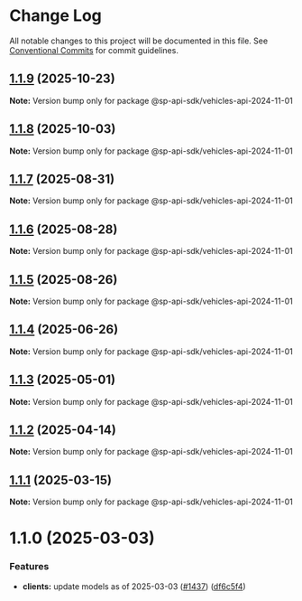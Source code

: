 # Change Log

All notable changes to this project will be documented in this file.
See [Conventional Commits](https://conventionalcommits.org) for commit guidelines.

## [1.1.9](https://github.com/bizon/selling-partner-api-sdk/compare/@sp-api-sdk/vehicles-api-2024-11-01@1.1.8...@sp-api-sdk/vehicles-api-2024-11-01@1.1.9) (2025-10-23)

**Note:** Version bump only for package @sp-api-sdk/vehicles-api-2024-11-01

## [1.1.8](https://github.com/bizon/selling-partner-api-sdk/compare/@sp-api-sdk/vehicles-api-2024-11-01@1.1.7...@sp-api-sdk/vehicles-api-2024-11-01@1.1.8) (2025-10-03)

**Note:** Version bump only for package @sp-api-sdk/vehicles-api-2024-11-01

## [1.1.7](https://github.com/bizon/selling-partner-api-sdk/compare/@sp-api-sdk/vehicles-api-2024-11-01@1.1.6...@sp-api-sdk/vehicles-api-2024-11-01@1.1.7) (2025-08-31)

**Note:** Version bump only for package @sp-api-sdk/vehicles-api-2024-11-01

## [1.1.6](https://github.com/bizon/selling-partner-api-sdk/compare/@sp-api-sdk/vehicles-api-2024-11-01@1.1.5...@sp-api-sdk/vehicles-api-2024-11-01@1.1.6) (2025-08-28)

**Note:** Version bump only for package @sp-api-sdk/vehicles-api-2024-11-01

## [1.1.5](https://github.com/bizon/selling-partner-api-sdk/compare/@sp-api-sdk/vehicles-api-2024-11-01@1.1.4...@sp-api-sdk/vehicles-api-2024-11-01@1.1.5) (2025-08-26)

**Note:** Version bump only for package @sp-api-sdk/vehicles-api-2024-11-01

## [1.1.4](https://github.com/bizon/selling-partner-api-sdk/compare/@sp-api-sdk/vehicles-api-2024-11-01@1.1.3...@sp-api-sdk/vehicles-api-2024-11-01@1.1.4) (2025-06-26)

**Note:** Version bump only for package @sp-api-sdk/vehicles-api-2024-11-01

## [1.1.3](https://github.com/bizon/selling-partner-api-sdk/compare/@sp-api-sdk/vehicles-api-2024-11-01@1.1.2...@sp-api-sdk/vehicles-api-2024-11-01@1.1.3) (2025-05-01)

**Note:** Version bump only for package @sp-api-sdk/vehicles-api-2024-11-01

## [1.1.2](https://github.com/bizon/selling-partner-api-sdk/compare/@sp-api-sdk/vehicles-api-2024-11-01@1.1.1...@sp-api-sdk/vehicles-api-2024-11-01@1.1.2) (2025-04-14)

**Note:** Version bump only for package @sp-api-sdk/vehicles-api-2024-11-01

## [1.1.1](https://github.com/bizon/selling-partner-api-sdk/compare/@sp-api-sdk/vehicles-api-2024-11-01@1.1.0...@sp-api-sdk/vehicles-api-2024-11-01@1.1.1) (2025-03-15)

**Note:** Version bump only for package @sp-api-sdk/vehicles-api-2024-11-01

# 1.1.0 (2025-03-03)

### Features

* **clients:** update models as of 2025-03-03 ([#1437](https://github.com/bizon/selling-partner-api-sdk/issues/1437)) ([df6c5f4](https://github.com/bizon/selling-partner-api-sdk/commit/df6c5f4623078ea559ae40757b7ba90bd780711c))
